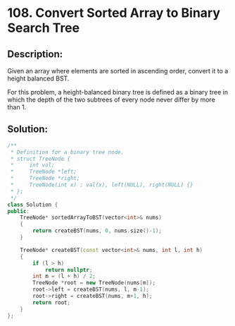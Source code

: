 # 108. Convert Sorted Array to Binary Search Tree

## Description:

Given an array where elements are sorted in ascending order, convert it to a height balanced BST.

For this problem, a height-balanced binary tree is defined as a binary tree in which the depth of the two subtrees of every node never differ by more than 1.

## Solution:

```c++
/**
 * Definition for a binary tree node.
 * struct TreeNode {
 *     int val;
 *     TreeNode *left;
 *     TreeNode *right;
 *     TreeNode(int x) : val(x), left(NULL), right(NULL) {}
 * };
 */
class Solution {
public:
    TreeNode* sortedArrayToBST(vector<int>& nums)
    {
        return createBST(nums, 0, nums.size()-1);
    }

    TreeNode* createBST(const vector<int>& nums, int l, int h)
    {
        if (l > h)
            return nullptr;
        int m = (l + h) / 2;
        TreeNode *root = new TreeNode(nums[m]);
        root->left = createBST(nums, l, m-1);
        root->right = createBST(nums, m+1, h);
        return root;
    }
};
```

<!-- remark：

-  -->
